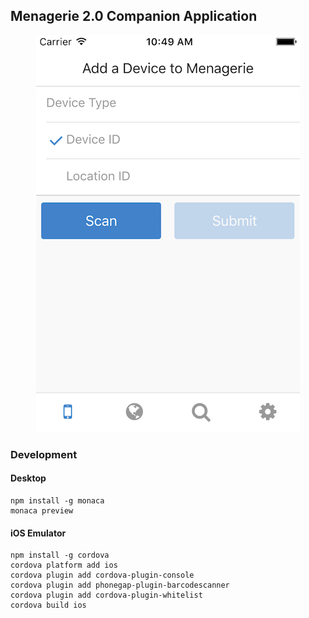 ## Menagerie 2.0 Companion Application

<div style="text-align:center"><img src="menagerie-frontend.png"/></div>

### Development

#### Desktop

```
npm install -g monaca
monaca preview
```

#### iOS Emulator

```
npm install -g cordova
cordova platform add ios
cordova plugin add cordova-plugin-console
cordova plugin add phonegap-plugin-barcodescanner
cordova plugin add cordova-plugin-whitelist
cordova build ios
```
